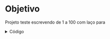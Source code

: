 # Objetivo
Projeto teste escrevendo de 1 a 100 com laço para

<details>
<summary>Código</summary>

```c
programa
{
	inteiro contador
	
	funcao inicio()
	{
		para(contador = 1; contador <= 100; contador++){
			escreva("Número: ", contador, "\n")
		}
	}
}
```
</details>